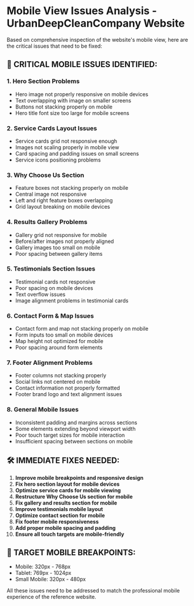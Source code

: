 # Mobile View Issues Analysis - UrbanDeepCleanCompany Website

Based on comprehensive inspection of the website's mobile view, here are the critical issues that need to be fixed:

## 🔴 CRITICAL MOBILE ISSUES IDENTIFIED:

### 1. **Hero Section Problems**
- Hero image not properly responsive on mobile devices
- Text overlapping with image on smaller screens
- Buttons not stacking properly on mobile
- Hero title font size too large for mobile screens

### 2. **Service Cards Layout Issues**
- Service cards grid not responsive enough
- Images not scaling properly in mobile view
- Card spacing and padding issues on small screens
- Service icons positioning problems

### 3. **Why Choose Us Section**
- Feature boxes not stacking properly on mobile
- Central image not responsive
- Left and right feature boxes overlapping
- Grid layout breaking on mobile devices

### 4. **Results Gallery Problems**
- Gallery grid not responsive for mobile
- Before/after images not properly aligned
- Gallery images too small on mobile
- Poor spacing between gallery items

### 5. **Testimonials Section Issues**
- Testimonial cards not responsive
- Poor spacing on mobile devices
- Text overflow issues
- Image alignment problems in testimonial cards

### 6. **Contact Form & Map Issues**
- Contact form and map not stacking properly on mobile
- Form inputs too small on mobile devices
- Map height not optimized for mobile
- Poor spacing around form elements

### 7. **Footer Alignment Problems**
- Footer columns not stacking properly
- Social links not centered on mobile
- Contact information not properly formatted
- Footer brand logo and text alignment issues

### 8. **General Mobile Issues**
- Inconsistent padding and margins across sections
- Some elements extending beyond viewport width
- Poor touch target sizes for mobile interaction
- Insufficient spacing between sections on mobile

## 🛠️ IMMEDIATE FIXES NEEDED:

1. **Improve mobile breakpoints and responsive design**
2. **Fix hero section layout for mobile devices**
3. **Optimize service cards for mobile viewing**
4. **Restructure Why Choose Us section for mobile**
5. **Fix gallery and results section for mobile**
6. **Improve testimonials mobile layout**
7. **Optimize contact section for mobile**
8. **Fix footer mobile responsiveness**
9. **Add proper mobile spacing and padding**
10. **Ensure all touch targets are mobile-friendly**

## 📱 TARGET MOBILE BREAKPOINTS:
- Mobile: 320px - 768px
- Tablet: 769px - 1024px
- Small Mobile: 320px - 480px

All these issues need to be addressed to match the professional mobile experience of the reference website.
